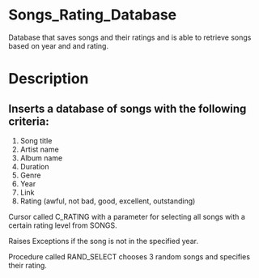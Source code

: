 # Songs_Rating_Database
Database that saves songs and their ratings and is able to retrieve songs based on year and and rating.

# Description
## Inserts a database of songs with the following criteria:  
1. Song title
2. Artist name
3. Album name
4. Duration
5. Genre
6. Year
7. Link 
8. Rating (awful, not bad, good, excellent, outstanding)  

Cursor called C_RATING with a parameter for selecting all songs with a certain rating level from SONGS.  

Raises Exceptions if the song is not in the specified year.  

Procedure called RAND_SELECT chooses 3 random songs and specifies their rating.
